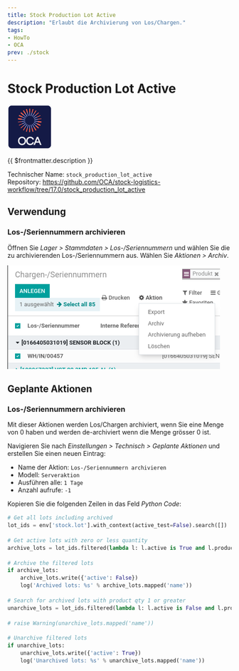 ```yaml
---
title: Stock Production Lot Active
description: "Erlaubt die Archivierung von Los/Chargen."
tags:
- HowTo
- OCA
prev: ./stock
---
```

# Stock Production Lot Active
![icon_oca_app](attachments/icon_oca_app.png)

{{ $frontmatter.description }}

Technischer Name: `stock_production_lot_active`\
Repository: <https://github.com/OCA/stock-logistics-workflow/tree/17.0/stock_production_lot_active>

## Verwendung

### Los-/Seriennummern archivieren

Öffnen Sie *Lager > Stammdaten > Los-/Seriennummern* und wählen Sie die zu archivierenden Los-/Seriennummern aus. Wählen Sie *Aktionen > Archiv*.

![](attachments/Stock%20Production%20Lot%20Active%20Aktion.png)

## Geplante Aktionen

### Los-/Seriennummern archivieren

Mit dieser Aktionen werden Los/Chargen archiviert, wenn Sie eine Menge von 0 haben und werden de-archiviert wenn die Menge grösser 0 ist.

Navigieren Sie nach *Einstellungen > Technisch > Geplante Aktionen* und erstellen Sie einen neuen Eintrag:

* Name der Aktion: `Los-/Seriennummern archivieren`
* Modell: `Serveraktion`
* Ausführen alle: `1 Tage`
* Anzahl aufrufe: `-1`

Kopieren Sie die folgenden Zeilen in das Feld *Python Code*:

```python
# Get all lots including archived
lot_ids = env['stock.lot'].with_context(active_test=False).search([])

# Get active lots with zero or less quantity
archive_lots = lot_ids.filtered(lambda l: l.active is True and l.product_qty <= 0.0)

# Archive the filtered lots
if archive_lots:
    archive_lots.write({'active': False})
    log('Archived lots: %s' % archive_lots.mapped('name'))

# Search for archived lots with product qty 1 or greater
unarchive_lots = lot_ids.filtered(lambda l: l.active is False and l.product_qty > 0.0)

# raise Warning(unarchive_lots.mapped('name'))

# Unarchive filtered lots
if unarchive_lots:
    unarchive_lots.write({'active': True})
    log('Unarchived lots: %s' % unarchive_lots.mapped('name'))
```